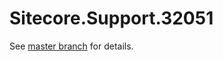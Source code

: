 # Sitecore.Support.32051

See [master branch](https://github.com/sitecoresupport/Sitecore.Support.32051) for details.